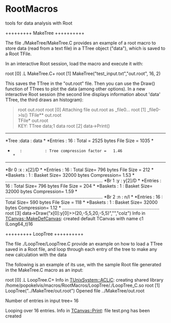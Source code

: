 # RootMacros
tools for data analysis with Root


+++++++++ MakeTree ++++++++++

The file ./MakeTree/MakeTree.C provides an example of a root macro to store data (read from a text file) in a TTree object ("data"), which is saved to a Root TFile.
 

In an interactive Root session, load the macro and execute it with:
 
root [0] .L MakeTree.C+
root [1] MakeTree("test_input.txt","out.root", 16, 2)

This saves the TTree in the "out.root" file. Then you can use the Draw() function of TTrees to plot the data (among other options). In a new interactive Root session (the second line displays information about 'data' TTree, the third draws an histogram):

> root  out.root
root [0]
Attaching file out.root as _file0...
root [1] _file0->ls()
TFile**                out.root             
TFile*                 out.root             
  KEY: TTree        data;1   data
root [2] data->Print()
******************************************************************************
*Tree    :data      : data                                                   *
*Entries :       16 : Total =            2525 bytes  File  Size =       1035 *
*        :          : Tree compression factor =   1.46                       *
******************************************************************************
*Br    0 :x         : x[2]/D                                                 *
*Entries :       16 : Total  Size=        796 bytes  File Size  =        212 *
*Baskets :        1 : Basket Size=      32000 bytes  Compression=   1.53     *
*............................................................................*
*Br    1 :y         : y[2]/D                                                 *
*Entries :       16 : Total  Size=        796 bytes  File Size  =        204 *
*Baskets :        1 : Basket Size=      32000 bytes  Compression=   1.59     *
*............................................................................*
*Br    2 :n         : n/I                                                    *
*Entries :       16 : Total  Size=        590 bytes  File Size  =        118 *
*Baskets :        1 : Basket Size=      32000 bytes  Compression=   1.12     *
*............................................................................*
root [3] data->Draw("x[0]:y[0]>>(20,-5,5,20,-5,5)","","colz")
Info in <TCanvas::MakeDefCanvas>:  created default TCanvas with name c1
(Long64_t)16



+++++++++ LoopTree ++++++++++

The file ./LoopTree/LoopTree.C provide an example on how to load a TTree saved in a Root file, and loop through each entry of the tree to make any new calculation with the data

The following is an example of its use, with the sample Root file generated in the MakeTree.C macro as an input:

root [0] .L LoopTree.C+
Info in <TUnixSystem::ACLiC>: creating shared library /home/popokelvis/macros/RootMacros/LoopTree/./LoopTree_C.so
root [1] LoopTree("../MakeTree/out.root")
Opened file ../MakeTree/out.root

Number of entries in input tree= 16

Looping over 16 entries.
Info in <TCanvas::Print>: file test.png has been created
